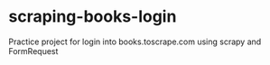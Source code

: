 # scraping-books-login
Practice project for login into books.toscrape.com using scrapy and FormRequest
